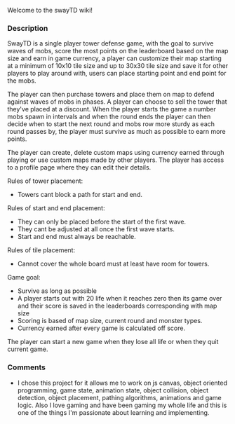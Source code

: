 Welcome to the swayTD wiki!

### Description

SwayTD is a single player tower defense game, with the goal to survive waves of mobs, score the most points on the leaderboard based on the map size and earn in game currency, a player can customize their map starting at a minimum of 10x10 tile size and up to 30x30 tile size and save it for other players to play around with, users can place starting point and end point for the mobs.

The player can then purchase towers and place them on map to defend against waves of mobs in phases. A player can choose to sell the tower that they've placed at a discount. When the player starts the game a number mobs spawn in intervals and when the round ends the player can then decide when to start the next round and mobs row more sturdy as each round passes by, the player must survive as much as possible to earn more points.

The player can create, delete custom maps using currency earned through playing or use custom maps made by other players.
The player has access to a profile page where they can edit their details.

Rules of tower placement:
  * Towers cant block a path for start and end.

Rules of start and end placement:
  * They can only be placed before the start of the first wave.
  * They cant be adjusted at all once the first wave starts.
  * Start and end must always be reachable.

Rules of tile placement:
  * Cannot cover the whole board must at least have room for towers.

Game goal:
  * Survive as long as possible
  * A player starts out with 20 life when it reaches zero then its game over and their score is saved in the leaderboards corresponding with map size
  * Scoring is based of map size, current round and monster types.
  * Currency earned after every game is calculated off score.

The player can start a new game when they lose all life or when they quit current game.

### Comments
* I chose this project for it allows me to work on js canvas, object oriented programming, game state, animation state, object collision, object detection, object placement, pathing algorithms, animations and game logic. Also I love gaming and have been gaming my whole life and this is one of the things I'm passionate about learning and implementing.
